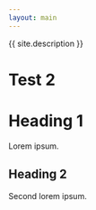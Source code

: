 ```yaml
---
layout: main
---
```


{{ site.description }}

# Test 2

# Heading 1

Lorem ipsum.

## Heading 2

Second lorem ipsum.